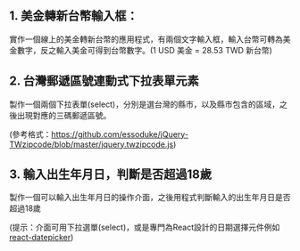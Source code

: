 ## 1. 美金轉新台幣輸入框：

實作一個線上的美金轉新台幣的應用程式，有兩個文字輸入框，輸入台幣可轉為美金數字，反之輸入美金可得到台幣數字。(1 USD 美金 = 28.53 TWD 新台幣)

## 2. 台灣郵遞區號連動式下拉表單元素

製作一個兩個下拉表單(select)，分別是選台灣的縣市，以及縣市包含的區域，之後出現對應的三碼郵遞區號。

(參考格式：https://github.com/essoduke/jQuery-TWzipcode/blob/master/jquery.twzipcode.js)

## 3. 輸入出生年月日，判斷是否超過18歲

製作一個可以輸入出生年月日的操作介面，之後用程式判斷輸入的出生年月日是否超過18歲

(提示：介面可用下拉選單(select)，或是專門為React設計的日期選擇元件例如 [react-datepicker](https://github.com/Hacker0x01/react-datepicker/))